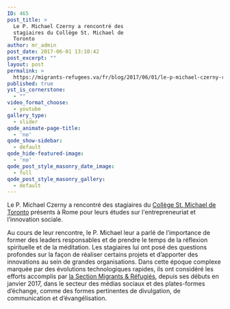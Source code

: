 ```yaml
---
ID: 465
post_title: >
  Le P. Michael Czerny a rencontré des
  stagiaires du Collège St. Michael de
  Toronto
author: mr_admin
post_date: 2017-06-01 13:10:42
post_excerpt: ""
layout: post
permalink: >
  https://migrants-refugees.va/fr/blog/2017/06/01/le-p-michael-czerny-rencontre-des-stagiaires-du-college-st-michael-de-toronto/
published: true
yst_is_cornerstone:
  - ""
video_format_choose:
  - youtube
gallery_type:
  - slider
qode_animate-page-title:
  - 'no'
qode_show-sidebar:
  - default
qode_hide-featured-image:
  - 'no'
qode_post_style_masonry_date_image:
  - full
qode_post_style_masonry_gallery:
  - default
---
```

Le P. Michael Czerny a rencontré des stagiaires du <a href="https://stmikes.utoronto.ca/">Collège St. Michael de Toronto</a> présents à Rome pour leurs études sur l'entrepreneuriat et l’innovation sociale.

<span style="font-weight: 400;">Au cours de leur rencontre, le P. Michael leur a parlé de l’importance de former des leaders responsables et de prendre le temps de la réflexion spirituelle et de la méditation. Les stagiaires lui ont posé des questions profondes sur la façon de réaliser certains projets et d’apporter des innovations au sein de grandes organisations. Dans cette époque complexe marquée par des évolutions technologiques rapides, ils ont considéré les efforts accomplis par <a href="https://www.facebook.com/MandRSection/">la Section Migrants &amp; Réfugiés</a>, depuis ses débuts en janvier 2017, dans le secteur des médias sociaux et des plates-formes d’échange, comme des formes pertinentes de divulgation, de communication et d’évangélisation.</span>
